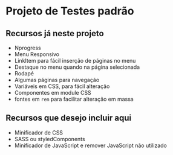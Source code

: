 
# Projeto de Testes padrão

## Recursos já neste projeto

- Nprogress
- Menu Responsivo
- LinkItem para fácil inserção de páginas no menu
- Destaque no menu quando na página selecionada
- Rodapé
- Algumas páginas para navegação
- Variáveis em CSS, para fácil alteração
- Componentes em module CSS
- fontes em `rem` para facilitar alteração em massa


## Recursos que desejo incluir aqui

- Minificador de CSS
- SASS ou styledComponents
- Minificador de JavaScript e remover JavaScript não utilizado